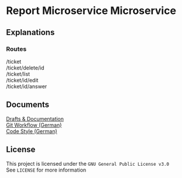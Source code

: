 # Report Microservice Microservice

## Explanations 
### Routes
/ticket <br>
/ticket/delete/id <br>
/ticket/list <br>
/ticket/id/edit <br>
/ticket/id/answer 

## Documents
[Drafts & Documentation](https://github.com/E-Edu/draft-documents)<br>
[Git Workflow (German)](https://github.com/E-Edu/general/blob/master/guides/conventions.md)<br>
[Code Style (German)](https://github.com/E-Edu/general/blob/master/guides/conventions.md#code-style)


## License

This project is licensed under the `GNU General Public License v3.0`<br>
See `LICENSE` for more information